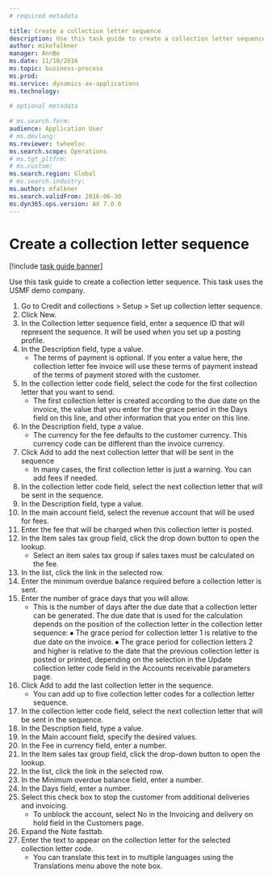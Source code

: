 ```yaml
--- 
# required metadata 
 
title: Create a collection letter sequence
description: Use this task guide to create a collection letter sequence. 
author: mikefalkner
manager: AnnBe 
ms.date: 11/10/2016
ms.topic: business-process 
ms.prod:  
ms.service: dynamics-ax-applications 
ms.technology:  
 
# optional metadata 
 
# ms.search.form:   
audience: Application User 
# ms.devlang:  
ms.reviewer: twheeloc
ms.search.scope: Operations 
# ms.tgt_pltfrm:  
# ms.custom:  
ms.search.region: Global
# ms.search.industry: 
ms.author: mfalkner
ms.search.validFrom: 2016-06-30 
ms.dyn365.ops.version: AX 7.0.0 
---
```

# Create a collection letter sequence

[!include [task guide banner](../../includes/task-guide-banner.md)]

Use this task guide to create a collection letter sequence. This task uses the USMF demo company.

1. Go to Credit and collections > Setup > Set up collection letter sequence.
2. Click New.
3. In the Collection letter sequence field, enter a sequence ID that will represent the sequence. It will be used when you set up a posting profile.
4. In the Description field, type a value.
    * The terms of payment is optional. If you enter a value here, the collection letter fee invoice will use these terms of payment instead of the terms of payment stored with the customer.  
5. In the collection letter code field, select the code for the first collection letter that you want to send.
    * The first collection letter is created according to the due date on the invoice, the value that you enter for the grace period in the Days field on this line, and other information that you enter on this line.  
6. In the Description field, type a value.
    * The currency for the fee defaults to the customer currency. This currency code can be different than the invoice currency.  
7. Click Add to add the next collection letter that will be sent in the sequence
    * In many cases, the first collection letter is just a warning. You can add fees if needed.  
8. In the collection letter code field, select the next collection letter that will be sent in the sequence.
9. In the Description field, type a value.
10. In the main account field, select the revenue account that will be used for fees.
11. Enter the fee that will be charged when this collection letter is posted.
12. In the Item sales tax group field, click the drop down button to open the lookup.
    * Select an item sales tax group if sales taxes must be calculated on the fee.  
13. In the list, click the link in the selected row.
14. Enter the minimum overdue balance required before a collection letter is sent.
15. Enter the number of grace days that you will allow.
    * This is the number of days after the due date that a collection letter can be generated. The due date that is used for the calculation depends on the position of the collection letter in the collection letter sequence:   ⦁	The grace period for collection letter 1 is relative to the due date on the invoice.  ⦁	The grace period for collection letters 2 and higher is relative to the date that the previous collection letter is posted or printed, depending on the selection in the Update collection letter code field in the Accounts receivable parameters page.  
16. Click Add to add the last collection letter in the sequence.
    * You can add up to five collection letter codes for a collection letter sequence.  
17. In the collection letter code field, select the next collection letter that will be sent in the sequence.
18. In the Description field, type a value.
19. In the Main account field, specify the desired values.
20. In the Fee in currency field, enter a number.
21. In the Item sales tax group field, click the drop-down button to open the lookup.
22. In the list, click the link in the selected row.
23. In the Minimum overdue balance field, enter a number.
24. In the Days field, enter a number.
25. Select this check box to stop the customer from additional deliveries and invoicing.
    * To unblock the account, select No in the Invoicing and delivery on hold field in the Customers page.  
26. Expand the Note fasttab.
27. Enter the text to appear on the collection letter for the selected collection letter code.
    * You can translate this text in to multiple languages using the Translations menu above the note box.  

